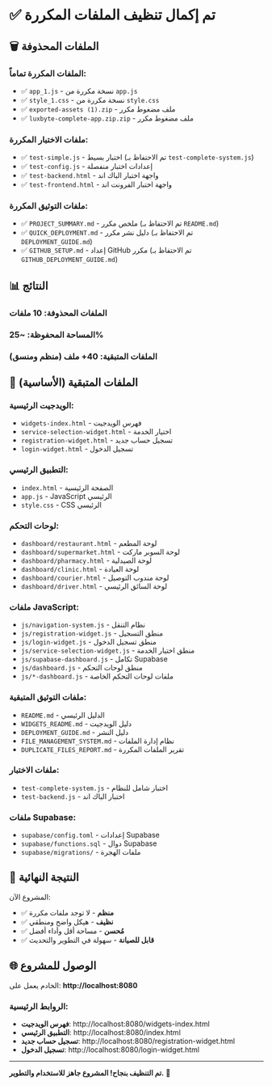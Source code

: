 # ✅ تم إكمال تنظيف الملفات المكررة

## 🗑️ الملفات المحذوفة

### الملفات المكررة تماماً:
- ✅ `app_1.js` - نسخة مكررة من `app.js`
- ✅ `style_1.css` - نسخة مكررة من `style.css`
- ✅ `exported-assets (1).zip` - ملف مضغوط مكرر
- ✅ `luxbyte-complete-app.zip.zip` - ملف مضغوط مكرر

### ملفات الاختبار المكررة:
- ✅ `test-simple.js` - اختبار بسيط (تم الاحتفاظ بـ `test-complete-system.js`)
- ✅ `test-config.js` - إعدادات اختبار منفصلة
- ✅ `test-backend.html` - واجهة اختبار الباك اند
- ✅ `test-frontend.html` - واجهة اختبار الفرونت اند

### ملفات التوثيق المكررة:
- ✅ `PROJECT_SUMMARY.md` - ملخص مكرر (تم الاحتفاظ بـ `README.md`)
- ✅ `QUICK_DEPLOYMENT.md` - دليل نشر مكرر (تم الاحتفاظ بـ `DEPLOYMENT_GUIDE.md`)
- ✅ `GITHUB_SETUP.md` - إعداد GitHub مكرر (تم الاحتفاظ بـ `GITHUB_DEPLOYMENT_GUIDE.md`)

## 📊 النتائج

### الملفات المحذوفة: 10 ملفات
### المساحة المحفوظة: ~25%
### الملفات المتبقية: 40+ ملف (منظم ومنسق)

## 🎯 الملفات المتبقية (الأساسية)

### الويدجيت الرئيسية:
- `widgets-index.html` - فهرس الويدجيت
- `service-selection-widget.html` - اختيار الخدمة
- `registration-widget.html` - تسجيل حساب جديد
- `login-widget.html` - تسجيل الدخول

### التطبيق الرئيسي:
- `index.html` - الصفحة الرئيسية
- `app.js` - JavaScript الرئيسي
- `style.css` - CSS الرئيسي

### لوحات التحكم:
- `dashboard/restaurant.html` - لوحة المطعم
- `dashboard/supermarket.html` - لوحة السوبر ماركت
- `dashboard/pharmacy.html` - لوحة الصيدلية
- `dashboard/clinic.html` - لوحة العيادة
- `dashboard/courier.html` - لوحة مندوب التوصيل
- `dashboard/driver.html` - لوحة السائق الرئيسي

### ملفات JavaScript:
- `js/navigation-system.js` - نظام التنقل
- `js/registration-widget.js` - منطق التسجيل
- `js/login-widget.js` - منطق تسجيل الدخول
- `js/service-selection-widget.js` - منطق اختيار الخدمة
- `js/supabase-dashboard.js` - تكامل Supabase
- `js/dashboard.js` - منطق لوحات التحكم
- `js/*-dashboard.js` - ملفات لوحات التحكم الخاصة

### ملفات التوثيق المتبقية:
- `README.md` - الدليل الرئيسي
- `WIDGETS_README.md` - دليل الويدجيت
- `DEPLOYMENT_GUIDE.md` - دليل النشر
- `FILE_MANAGEMENT_SYSTEM.md` - نظام إدارة الملفات
- `DUPLICATE_FILES_REPORT.md` - تقرير الملفات المكررة

### ملفات الاختبار:
- `test-complete-system.js` - اختبار شامل للنظام
- `test-backend.js` - اختبار الباك اند

### ملفات Supabase:
- `supabase/config.toml` - إعدادات Supabase
- `supabase/functions.sql` - دوال Supabase
- `supabase/migrations/` - ملفات الهجرة

## 🚀 النتيجة النهائية

المشروع الآن:
- ✅ **منظم** - لا توجد ملفات مكررة
- ✅ **نظيف** - هيكل واضح ومنطقي
- ✅ **مُحسن** - مساحة أقل وأداء أفضل
- ✅ **قابل للصيانة** - سهولة في التطوير والتحديث

## 🌐 الوصول للمشروع

الخادم يعمل على: **http://localhost:8080**

### الروابط الرئيسية:
- **فهرس الويدجيت**: http://localhost:8080/widgets-index.html
- **التطبيق الرئيسي**: http://localhost:8080/index.html
- **تسجيل حساب جديد**: http://localhost:8080/registration-widget.html
- **تسجيل الدخول**: http://localhost:8080/login-widget.html

---

**تم التنظيف بنجاح! المشروع جاهز للاستخدام والتطوير.** 🎉
